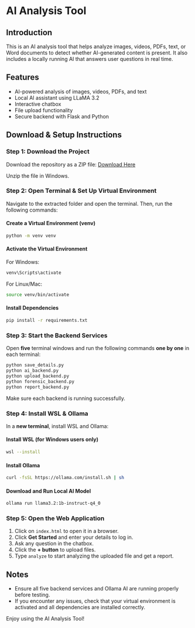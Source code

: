 # AI Analysis Tool

## Introduction
This is an AI analysis tool that helps analyze images, videos, PDFs, text, or Word documents to detect whether AI-generated content is present. It also includes a locally running AI that answers user questions in real time.

## Features
- AI-powered analysis of images, videos, PDFs, and text
- Local AI assistant using LLaMA 3.2
- Interactive chatbox
- File upload functionality
- Secure backend with Flask and Python

## Download & Setup Instructions

### Step 1: Download the Project
Download the repository as a ZIP file:
[Download Here](https://github.com/itz-cloud/ai_analyzis/archive/refs/heads/main.zip)

Unzip the file in Windows.

### Step 2: Open Terminal & Set Up Virtual Environment
Navigate to the extracted folder and open the terminal. Then, run the following commands:

#### Create a Virtual Environment (venv)
```sh
python -m venv venv
```

#### Activate the Virtual Environment
For Windows:
```sh
venv\Scripts\activate
```
For Linux/Mac:
```sh
source venv/bin/activate
```

#### Install Dependencies
```sh
pip install -r requirements.txt
```

### Step 3: Start the Backend Services
Open **five** terminal windows and run the following commands **one by one** in each terminal:

```sh
python save_details.py
python ai_backend.py
python upload_backend.py
python forensic_backend.py
python report_backend.py
```

Make sure each backend is running successfully.

### Step 4: Install WSL & Ollama
In a **new terminal**, install WSL and Ollama:

#### Install WSL (for Windows users only)
```sh
wsl --install
```

#### Install Ollama
```sh
curl -fsSL https://ollama.com/install.sh | sh
```

#### Download and Run Local AI Model
```sh
ollama run llama3.2:1b-instruct-q4_0
```

### Step 5: Open the Web Application
1. Click on `index.html` to open it in a browser.
2. Click **Get Started** and enter your details to log in.
3. Ask any question in the chatbox.
4. Click the **+ button** to upload files.
5. Type `analyze` to start analyzing the uploaded file and get a report.

## Notes
- Ensure all five backend services and Ollama AI are running properly before testing.
- If you encounter any issues, check that your virtual environment is activated and all dependencies are installed correctly.

Enjoy using the AI Analysis Tool!

